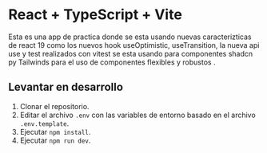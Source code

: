 # React + TypeScript + Vite

Esta es una app de practica donde se esta usando nuevas caracterizticas de react 19 como los nuevos hook useOptimistic, useTransition, la nueva api use y test realizados con vitest se esta usando para componentes shadcn py Tailwinds para el uso de componentes flexibles y robustos .

## Levantar en desarrollo

1. Clonar el repositorio.
2. Editar el archivo `.env` con las variables de entorno basado en el archivo `.env.template`.
3. Ejecutar `npm install`.
4. Ejecutar `npm run dev`.
